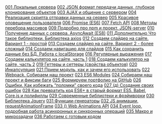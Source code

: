 
[001 Локальные сервера](001%20Локальные%20сервера.md)
[002 JSON формат передачи данных, глубокое клонирование объектов](002%20JSON%20формат%20передачи%20данных,%20глубокое%20клонирование%20объектов.md)
[003 AJAX и общение с сервером](003%20AJAX%20и%20общение%20с%20сервером.md)
[004 Реализация скрипта отправки данных на сервер](004%20Реализация%20скрипта%20отправки%20данных%20на%20сервер.md)
[005 Красивое оповещение пользователя](005%20Красивое%20оповещение%20пользователя.md)
[006 Promise (ES6)](006%20Promise%20(ES6).md)
[007 Fetch API](007%20Fetch%20API.md)
[008 Методы перебора массивов](008%20Методы%20перебора%20массивов.md)
[009 Подробно про npm и проект. JSON-server](009%20Подробно%20про%20npm%20и%20проект.%20JSON-server.md)
[010 Получение данных с сервера. AsyncAwait (ES8)](010%20Получение%20данных%20с%20сервера.%20AsyncAwait%20(ES8).md)
[011 Дополнительно Что такое библиотеки. Библиотека axios](011%20Дополнительно%20Что%20такое%20библиотеки.%20Библиотека%20axios.md)
[012 Создаем слайдер на сайте. Вариант 1 - простой](012%20Создаем%20слайдер%20на%20сайте.%20Вариант%201%20-%20простой.md)
[013 Создаем слайдер на сайте. Вариант 2 - более сложный](013%20Создаем%20слайдер%20на%20сайте.%20Вариант%202%20-%20более%20сложный.md)
[014 Создаем навигацию для слайдов](014%20Создаем%20навигацию%20для%20слайдов.md)
[015 Как сохранить данные без БД. Работа с localStorage](015%20Как%20сохранить%20данные%20без%20БД.%20Работа%20с%20localStorage.md)
[016 Регулярные выражения](016%20Регулярные%20выражения.md)
[017 Создаем калькулятор на сайте, часть 1](017%20Создаем%20калькулятор%20на%20сайте,%20часть%201.md)
[018 Создаем калькулятор на сайте, часть 2](018%20Создаем%20калькулятор%20на%20сайте,%20часть%202.md)
[019 Геттеры и сеттеры (свойства объектов)](019%20Геттеры%20и%20сеттеры%20(свойства%20объектов).md)
[020 Инкапсуляция](020%20Инкапсуляция.md)
[021 Прием модуль, как и зачем его использовать](021%20Прием%20модуль,%20как%20и%20зачем%20его%20использовать.md)
[022 Webpack. Собираем наш проект](022%20Webpack.%20Собираем%20наш%20проект.md)
[023 ES6 Modules](023%20ES6%20Modules.md)
[024 Собираем наш проект и фиксим баги](024%20Собираем%20наш%20проект%20и%20фиксим%20баги.md)
[025 Формируем портфолио на GitHub](025%20Формируем%20портфолио%20на%20GitHub.md)
[026 Ошибки. Как избежать “поломки” своего кода](026%20Ошибки.%20Как%20избежать%20“поломки”%20своего%20кода.md)
[027 (д) Создание своих ошибок](027%20(д)%20Создание%20своих%20ошибок.md)
[028 Как превратить код ES6+ в старый формат ES5. Babel, Core.js и полифиллы](028%20Как%20превратить%20код%20ES6+%20в%20старый%20формат%20ES5.%20Babel,%20Core.js%20и%20полифиллы.md)
[029 Современные библиотеки и фрэймворки](029%20Современные%20библиотеки%20и%20фрэймворки.md) 
[030 Библиотека Jquery](030%20Библиотека%20Jquery.md)
[031 Функции-генераторы](031%20Функции-генераторы.md)
[032 JS анимации, requestAnimationFrame](032%20JS%20анимации,%20requestAnimationFrame.md)
[033 () Web Animations API](033%20()%20Web%20Animations%20API.md)
[034 Event loop, подробная работа асинхронных и синхронных операций](034%20Event%20loop,%20подробная%20работа%20асинхронных%20и%20синхронных%20операций.md)
[035 Макро и микрозадачи](035%20Макро%20и%20микрозадачи.md)
[036 Работаем с готовым кодом](036%20Работаем%20с%20готовым%20кодом.md)